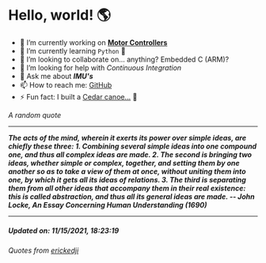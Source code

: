 # Hello, world! 🌎


- 🔧 I’m currently working on [**Motor Controllers**](https://github.com/kyleRhess/MicroMotor)
- 🌱 I’m currently learning `Python` **🐍**
- 👯 I’m looking to collaborate on... anything? Embedded C (ARM)?
- 🤔 I’m looking for help with *Continuous Integration*
- 💬 Ask me about ***IMU's***
- 📫 How to reach me: [GitHub](https://github.com/kyleRhess)
- ⚡ Fun fact: I built a [Cedar canoe...](https://kylerhess.github.io/canoe.html) 🛶

_A random quote_
___
***The acts of the mind, wherein it exerts its power over simple ideas, are
chiefly these three: 1. Combining several simple ideas into one compound
one, and thus all complex ideas are made. 2. The second is bringing two
ideas, whether simple or complex, together, and setting them by one
another so as to take a view of them at once, without uniting them into
one, by which it gets all its ideas of relations. 3. The third is
separating them from all other ideas that accompany them in their real
existence: this is called abstraction, and thus all its general ideas
are made.
-- John Locke, An Essay Concerning Human Understanding (1690)***
___
##### Updated on: 11/15/2021, 18:23:19
###### Quotes from [erickedji](https://gist.github.com/erickedji/68802)